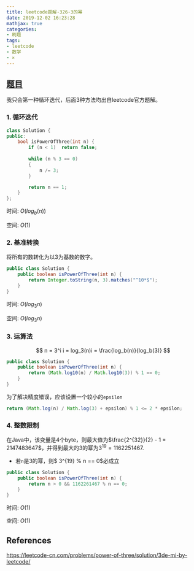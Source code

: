 ```yaml
---
title: leetcode题解-326-3的幂
date: 2019-12-02 16:23:28
mathjax: true
categories:
- 刷题
tags: 
- leetcode
- 数学
- ×
---
```






## [题目](https://leetcode-cn.com/problems/power-of-three/)

我只会第一种循环迭代，后面3种方法均出自leetcode官方题解。



### 1. 循环迭代

```C++
class Solution {
public:
    bool isPowerOfThree(int n) {
        if (n < 1)  return false;
        
        while (n % 3 == 0)
        {
            n /= 3;
        }

        return n == 1;
    }
};
```

时间: $O(log_b(n))$

空间: $O(1)$

### 2. 基准转换

将所有的数转化为以3为基数的数字。

```java
public class Solution {
    public boolean isPowerOfThree(int n) {
        return Integer.toString(n, 3).matches("^10*$");
    }
}
```

时间: $O(log_3n)$

空间: $O(log_3n)$



### 3. 运算法

$$
n = 3^i i = log_3(n)i = \frac{log_b(n)}{log_b(3)}
$$

```java
public class Solution {
    public boolean isPowerOfThree(int n) {
        return (Math.log10(n) / Math.log10(3)) % 1 == 0;
    }
}
```

为了解决精度错误，应该设置一个较小的`epsilon`

```java
return (Math.log(n) / Math.log(3) + epsilon) % 1 <= 2 * epsilon;
```



### 4. 整数限制

在Java中，该变量是4个byte，则最大值为$\frac{2^{32}}{2} - 1 = 2147483647$，并得到最大的3的幂为$3^{19} = 1162251467$.

- 若`n`是3的幂，则$ 3^{19} \% n == 0$必成立

```java
public class Solution {
    public boolean isPowerOfThree(int n) {
        return n > 0 && 1162261467 % n == 0;
    }
}
```

时间: $O(1 )$

空间: $O( 1)$





## References

https://leetcode-cn.com/problems/power-of-three/solution/3de-mi-by-leetcode/